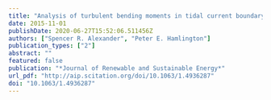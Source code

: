 ```yaml
---
title: "Analysis of turbulent bending moments in tidal current boundary layers"
date: 2015-11-01
publishDate: 2020-06-27T15:52:06.511456Z
authors: ["Spencer R. Alexander", "Peter E. Hamlington"]
publication_types: ["2"]
abstract: ""
featured: false
publication: "*Journal of Renewable and Sustainable Energy*"
url_pdf: "http://aip.scitation.org/doi/10.1063/1.4936287"
doi: "10.1063/1.4936287"
---
```


